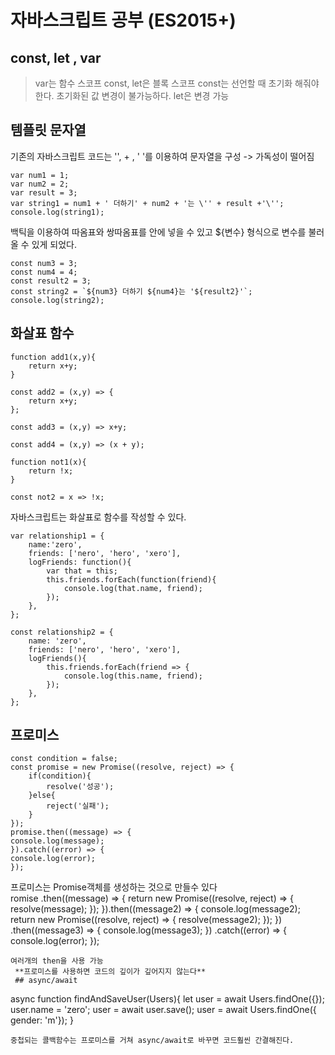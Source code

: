 # 자바스크립트 공부 (ES2015+)
## const, let , var
> var는 함수 스코프
> const, let은 블록 스코프
> const는 선언할 때 초기화 해줘야 한다. 초기화된 값 변경이 불가능하다.
> let은 변경 가능
## 템플릿 문자열
기존의 자바스크립트 코드는 '', + , ' '를 이용하여 문자열을 구성 -> 가독성이 떨어짐   
```
var num1 = 1;
var num2 = 2;
var result = 3;
var string1 = num1 + ' 더하기' + num2 + '는 \'' + result +'\'';
console.log(string1);
```
백틱을 이용하여 따옴표와 쌍따옴표를 안에 넣을 수 있고 ${변수} 형식으로 변수를 불러올 수 있게 되었다.   
```
const num3 = 3;
const num4 = 4;
const result2 = 3;
const string2 = `${num3} 더하기 ${num4}는 '${result2}'`;
console.log(string2);
```
## 화살표 함수
```
function add1(x,y){
    return x+y;
}

const add2 = (x,y) => {
    return x+y;
};

const add3 = (x,y) => x+y;

const add4 = (x,y) => (x + y);

function not1(x){
    return !x;
}

const not2 = x => !x;
```
자바스크립트는 화살표로 함수를 작성할 수 있다.
```
var relationship1 = {
    name:'zero',
    friends: ['nero', 'hero', 'xero'],
    logFriends: function(){
        var that = this;
        this.friends.forEach(function(friend){
            console.log(that.name, friend);
        });
    },
};

const relationship2 = {
    name: 'zero',
    friends: ['nero', 'hero', 'xero'],
    logFriends(){
        this.friends.forEach(friend => {
            console.log(this.name, friend);
        });
    },
};
```
## 프로미스
```
const condition = false;
const promise = new Promise((resolve, reject) => {
    if(condition){
        resolve('성공');
    }else{
        reject('실패');
    }
});
promise.then((message) => {
console.log(message);
}).catch((error) => {
console.log(error);
});
```
프로미스는 Promise객체를 생성하는 것으로 만들수 있다  
romise
    .then((message) => {
    return new Promise((resolve, reject) => {
        resolve(message);
    });
}).then((message2) => {
    console.log(message2);
    return new Promise((resolve, reject) => {
        resolve(message2);
    });
})
    .then((message3) => {
console.log(message3);
})
    .catch((error) => {
    console.log(error);
});
``` 
여러개의 then을 사용 가능
 **프로미스를 사용하면 코드의 깊이가 깊어지지 않는다**
 ## async/await
 ``` 
 async function findAndSaveUser(Users){
    let user = await Users.findOne({});
    user.name = 'zero';
    user = await user.save();
    user = await Users.findOne({ gender: 'm'});
}
```
중첩되는 콜백함수는 프로미스를 거쳐 async/await로 바꾸면 코드훨씬 간결해진다.
